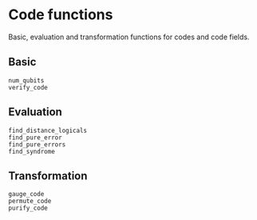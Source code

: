 # Code functions

Basic, evaluation and transformation functions for codes and code fields.

## Basic

```@docs
num_qubits
verify_code
```

## Evaluation

```@docs
find_distance_logicals
find_pure_error
find_pure_errors
find_syndrome
```

## Transformation

```@docs
gauge_code
permute_code
purify_code
```
